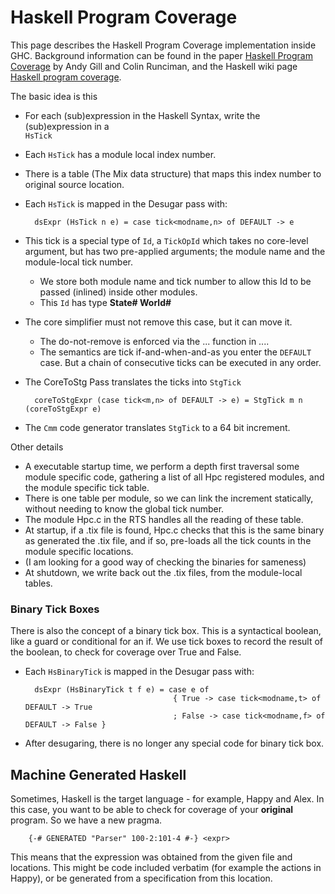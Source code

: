 # Haskell Program Coverage


This page describes the Haskell Program Coverage implementation inside GHC. Background information can be found in the paper [Haskell Program Coverage](http://www.ittc.ku.edu/~andygill/papers/Hpc07.pdf) by Andy Gill and Colin Runciman, and the Haskell wiki page [Haskell program coverage](https://wiki.haskell.org/Haskell_program_coverage).


The basic idea is this

- For each (sub)expression in the Haskell Syntax, write the (sub)expression in a    
  `HsTick`
- Each `HsTick` has a module local index number.
- There is a table (The Mix data structure) that maps this index number to original source location.
- Each `HsTick` is mapped in the Desugar pass with: 

  ```wiki
    dsExpr (HsTick n e) = case tick<modname,n> of DEFAULT -> e
  ```
- This tick is a special type of `Id`, a `TickOpId` which takes no core-level argument, but has two pre-applied arguments; the module name and the module-local tick number.

  - We store both module name and tick number to allow this Id to be passed (inlined) inside other modules.
  - This `Id` has type **State\# World\#**
- The core simplifier must not remove this case, but it can move it.

  - The do-not-remove is enforced via the ... function in ....
  - The semantics are tick if-and-when-and-as you enter the `DEFAULT` case. But a chain of consecutive ticks can be executed in any order.
- The CoreToStg Pass translates the ticks into `StgTick`

  ```wiki
    coreToStgExpr (case tick<m,n> of DEFAULT -> e) = StgTick m n (coreToStgExpr e)
  ```
- The `Cmm` code generator translates `StgTick` to a 64 bit increment.


Other details

- A executable startup time, we perform a depth first traversal some module
  specific code, gathering a list of all Hpc registered modules, and the
  module specific tick table. 
- There is one table per module, so we can link the increment statically,
  without needing to know the global tick number.
- The module Hpc.c in the RTS handles all the reading of these table.
- At startup, if a .tix file is found, Hpc.c checks that this is the same
  binary as generated the .tix file, and if so, pre-loads all the tick counts
  in the module specific locations.
- (I am looking for a good way of checking the binaries for sameness)
- At shutdown, we write back out the .tix files, from the module-local tables.

### Binary Tick Boxes


There is also the concept of a binary tick box. This is a syntactical boolean, like a guard or conditional for an if.
We use tick boxes to record the result of the boolean, to check for coverage over True and False.

- Each `HsBinaryTick` is mapped in the Desugar pass with: 

  ```wiki
    dsExpr (HsBinaryTick t f e) = case e of 
                                   { True -> case tick<modname,t> of DEFAULT -> True
                                   ; False -> case tick<modname,f> of DEFAULT -> False }

  ```

- After desugaring, there is no longer any special code for binary tick box.

## Machine Generated Haskell


Sometimes, Haskell is the target language - for example, Happy and Alex. In this case, you want to be able to check for coverage
of your **original** program. So we have a new pragma.

```wiki
    {-# GENERATED "Parser" 100-2:101-4 #-} <expr>
```


This means that the expression was obtained from the given file and locations. This might be code included verbatim
(for example the actions in Happy), or be generated from a specification from this location.
